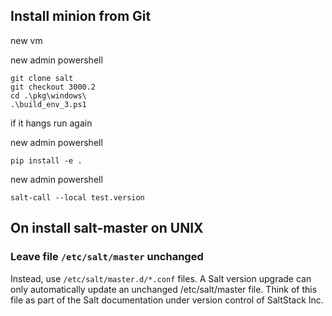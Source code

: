 ## Install minion from Git


new vm

new admin powershell

    git clone salt
    git checkout 3000.2
    cd .\pkg\windows\
    .\build_env_3.ps1

if it hangs run again 

new admin powershell

    pip install -e .

new admin powershell

    salt-call --local test.version

## On install salt-master on UNIX 

### Leave file `/etc/salt/master` unchanged

Instead, use `/etc/salt/master.d/*.conf` files. A Salt version upgrade can only automatically update an unchanged /etc/salt/master file. Think of this file as part of the Salt documentation under version control of SaltStack Inc.


